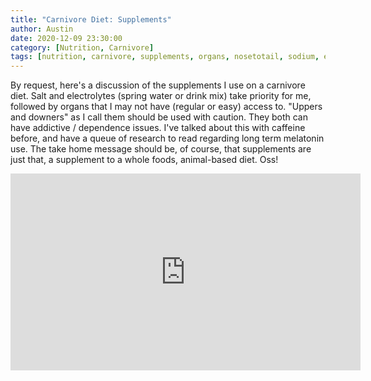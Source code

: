 ```yaml
---
title: "Carnivore Diet: Supplements"
author: Austin
date: 2020-12-09 23:30:00
category: [Nutrition, Carnivore]
tags: [nutrition, carnivore, supplements, organs, nosetotail, sodium, electrolytes, sleep]
---
```


By request, here's a discussion of the supplements I use on a carnivore diet.  Salt and electrolytes (spring water or drink mix) take priority for me, followed by organs that I may not have (regular or easy) access to.  "Uppers and downers" as I call them should be used with caution.  They both can have addictive / dependence issues.  I've talked about this with caffeine before, and have a queue of research to read regarding long term melatonin use.  The take home message should be, of course, that supplements are just that, a supplement to a whole foods, animal-based diet.  Oss!

<iframe width="560" height="315" src="https://www.youtube.com/embed/cXHSS53-mdc" frameborder="0" allow="accelerometer; autoplay; clipboard-write; encrypted-media; gyroscope; picture-in-picture" allowfullscreen></iframe>
